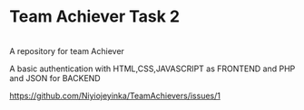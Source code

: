 # Team Achiever Task 2
<br>
A repository for team Achiever



A basic authentication with HTML,CSS,JAVASCRIPT as FRONTEND
 and PHP and JSON for BACKEND

https://github.com/Niyiojeyinka/TeamAchievers/issues/1